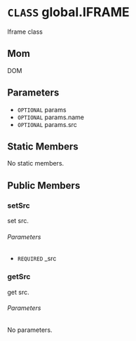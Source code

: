 # `CLASS` global.IFRAME
Iframe class

## Mom
DOM

## Parameters
* `OPTIONAL` params 
* `OPTIONAL` params.name 
* `OPTIONAL` params.src 

## Static Members
No static members.

## Public Members

### setSrc
set src.
###### Parameters
* `REQUIRED` _src

### getSrc
get src.
###### Parameters
No parameters.
